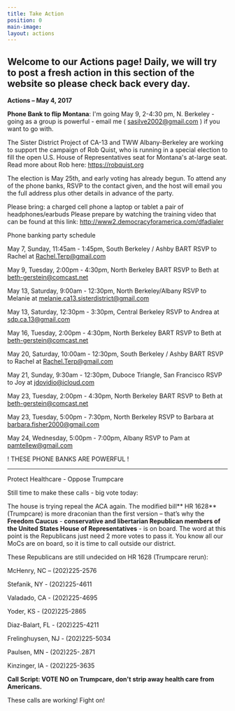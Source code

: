 ```yaml
---
title: Take Action
position: 0
main-image: 
layout: actions
---
```


## **Welcome to our Actions page!  Daily, we will try to post a fresh action in this section of the website so please check back every day.**

**Actions – May 4, 2017**

**Phone Bank to flip Montana**:  I'm going May 9, 2-4:30 pm, N. Berkeley - going as a group is powerful - email me ( [sasilve2002@gmail.com](http://sasilve2002@gmail.com) ) if you want to go with.

The Sister District Project of CA-13 and TWW Albany-Berkeley are working to support the campaign of Rob Quist, who is running in a special election to fill the open U.S. House of Representatives seat for Montana's at-large seat. Read more about Rob here: https://robquist.org 
 
The election is May 25th, and early voting has already begun.  To attend any of the phone banks, RSVP to the contact given, and the host will email you the full address plus other details in advance of the party.

Please bring:
a charged cell phone 
a laptop or tablet 
a pair of headphones/earbuds
Please prepare by watching the training video that can be found at this link:  http://www2.democracyforamerica.com/dfadialer

Phone banking party schedule

May 7, Sunday, 11:45am - 1:45pm, South Berkeley / Ashby BART
RSVP to Rachel at Rachel.Terp@gmail.com

May 9, Tuesday, 2:00pm - 4:30pm, North Berkeley BART
RSVP to Beth at beth-gerstein@comcast.net

May 13, Saturday, 9:00am - 12:30pm, North Berkeley/Albany
RSVP to Melanie at melanie.ca13.sisterdistrict@gmail.com

May 13, Saturday, 12:30pm - 3:30pm, Central Berkeley
RSVP to Andrea at sdp.ca.13@gmail.com

May 16, Tuesday, 2:00pm - 4:30pm, North Berkeley BART
RSVP to Beth at beth-gerstein@comcast.net

May 20, Saturday, 10:00am - 12:30pm, South Berkeley / Ashby BART
RSVP to Rachel at Rachel.Terp@gmail.com

May 21, Sunday, 9:30am - 12:30pm, Duboce Triangle, San Francisco
RSVP to Joy at jdovidio@icloud.com

May 23, Tuesday, 2:00pm - 4:30pm, North Berkeley BART
RSVP to Beth at beth-gerstein@comcast.net

May 23, Tuesday, 5:00pm - 7:30pm, North Berkeley
RSVP to Barbara at barbara.fisher2000@gmail.com

May 24, Wednesday, 5:00pm - 7:00pm, Albany
RSVP to Pam at pamtellew@gmail.com

!  THESE PHONE BANKS ARE POWERFUL !
 
-----------------------




Protect Healthcare - Oppose Trumpcare

Still time to make these calls - big vote today:

The house is trying repeal the ACA again. The modified bill** HR 1628** (Trumpcare) is more draconian than the first version – that’s why the **Freedom Caucus** - **conservative and libertarian Republican members of the United States House of Representatives** - is on board. The word at this point is the Republicans just need 2 more votes to pass it. You know all our MoCs are on board, so it is time to call outside our district.

These Republicans are still undecided on HR 1628 (Trumpcare rerun):

McHenry, NC – (202)225-2576

Stefanik, NY - (202)225-4611

Valadado, CA - (202)225-4695

Yoder, KS - (202)225-2865

Diaz-Balart, FL - (202)225-4211

Frelinghuysen, NJ - (202)225-5034

Paulsen, MN - (202)225-.2871

Kinzinger, IA - (202)225-3635

**Call Script: VOTE NO on Trumpcare, don't strip away health care from Americans.**

These calls are working!  Fight on!